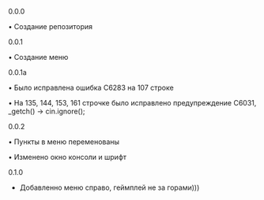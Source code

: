 0.0.0

  • Создание репозитория

0.0.1

  • Создание меню

0.0.1a

 • Было исправлена ошибка C6283 на 107 строке
 
 • На 135, 144, 153, 161 строчке было исправлено предупреждение C6031, _getch() -> cin.ignore();
 
0.0.2

 • Пункты в меню переменованы
 
 • Изменено окно консоли и шрифт

 0.1.0

- Добавленно меню справо, геймплей не за горами)))
